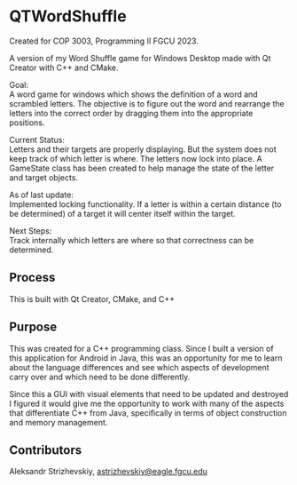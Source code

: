 # QTWordShuffle
Created for COP 3003, Programming II FGCU 2023.

A version of my Word Shuffle game for Windows Desktop made with Qt Creator with C++ and CMake.



Goal:  
A word game for windows which shows the definition of a word and scrambled letters. 
The objective is to figure out the word and rearrange the letters into the correct order by dragging them into the appropriate positions.
 
Current Status:  
Letters and their targets are properly displaying. But the system does not keep track of which letter is where. The letters now lock
into place. A GameState class has been created to help manage the state of the letter and target objects.

As of last update:  
Implemented locking functionality. 
If a letter is within a certain distance (to be determined) of a target it will center itself within the target.

Next Steps:  
Track internally which letters are where so that correctness can be determined.

## Process

This is built with Qt Creator, CMake, and C++

## Purpose
This was created for a C++ programming class. 
Since I built a version of this application for Android in Java, this was an opportunity for me to learn
about the language differences and see which aspects of development carry over and which need to be done differently.

Since this a GUI with visual elements that need to be updated and destroyed I figured it would give me the opportunity to 
work with many of the aspects that differentiate C++ from Java, specifically in terms of object construction and memory management.

## Contributors

Aleksandr Strizhevskiy, astrizhevskiy@eagle.fgcu.edu

